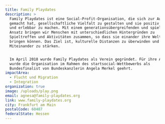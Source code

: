 ```yaml
---
title: Family Playdates
description: >
  Family Playdates ist eine Social-Profit-Organisation, die sich zur Aufgabe
  gemacht hat, gesellschaftliche Vielfalt zu gestalten und sie positiv sichtbar
  und erlebbar zu machen. Mit einem generationsübergreifenden und spielerischen
  Ansatz bringen wir Menschen mit unterschiedlichen Hintergründen zu
  Spieltreffen und Aktivitäten zusammen, so dass sie einander ihre Welten näher
  bringen können. Das Ziel ist, kulturelle Distanzen zu überwinden und so das
  Miteinander zu stärken.


  Im April 2018 wurde Family Playdates als Verein gegründet. Für ihre Arbeit
  wurde die Organisation im Rahmen des startsocial-Wettbewerbs als
  Bundesfinalist von Bundeskanzlerin Angela Merkel geehrt.
impactArea:
  - Flucht und Migration
  - Integration
organization: true
image: /uploads/play.png
email: agnesa@family-playdates.org
link: www.family-playdates.org
city: Frankfurt am Main
postalCode: 60487
federalState: Hessen
---
```


